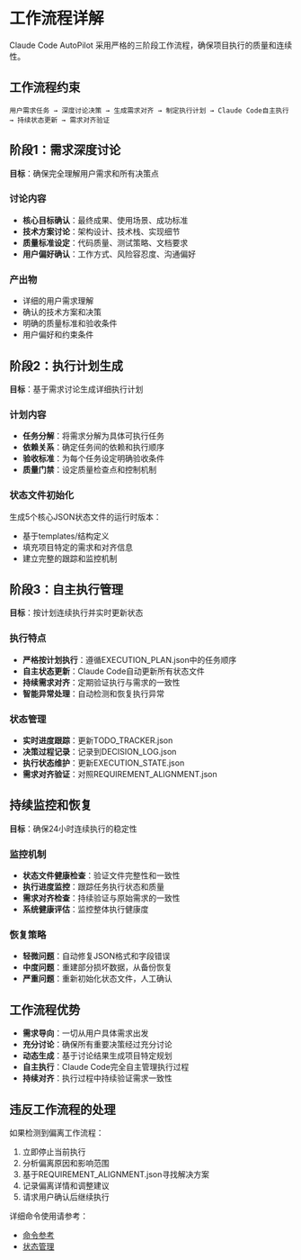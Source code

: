 # 工作流程详解

Claude Code AutoPilot 采用严格的三阶段工作流程，确保项目执行的质量和连续性。

## 工作流程约束
```
用户需求任务 → 深度讨论决策 → 生成需求对齐 → 制定执行计划 → Claude Code自主执行 → 持续状态更新 → 需求对齐验证
```

## 阶段1：需求深度讨论
**目标**：确保完全理解用户需求和所有决策点

### 讨论内容
- **核心目标确认**：最终成果、使用场景、成功标准
- **技术方案讨论**：架构设计、技术栈、实现细节
- **质量标准设定**：代码质量、测试策略、文档要求
- **用户偏好确认**：工作方式、风险容忍度、沟通偏好

### 产出物
- 详细的用户需求理解
- 确认的技术方案和决策
- 明确的质量标准和验收条件
- 用户偏好和约束条件

## 阶段2：执行计划生成
**目标**：基于需求讨论生成详细执行计划

### 计划内容
- **任务分解**：将需求分解为具体可执行任务
- **依赖关系**：确定任务间的依赖和执行顺序
- **验收标准**：为每个任务设定明确验收条件
- **质量门禁**：设定质量检查点和控制机制

### 状态文件初始化
生成5个核心JSON状态文件的运行时版本：
- 基于templates/结构定义
- 填充项目特定的需求和对齐信息
- 建立完整的跟踪和监控机制

## 阶段3：自主执行管理
**目标**：按计划连续执行并实时更新状态

### 执行特点
- **严格按计划执行**：遵循EXECUTION_PLAN.json中的任务顺序
- **自主状态更新**：Claude Code自动更新所有状态文件
- **持续需求对齐**：定期验证执行与需求的一致性
- **智能异常处理**：自动检测和恢复执行异常

### 状态管理
- **实时进度跟踪**：更新TODO_TRACKER.json
- **决策过程记录**：记录到DECISION_LOG.json
- **执行状态维护**：更新EXECUTION_STATE.json
- **需求对齐验证**：对照REQUIREMENT_ALIGNMENT.json

## 持续监控和恢复
**目标**：确保24小时连续执行的稳定性

### 监控机制
- **状态文件健康检查**：验证文件完整性和一致性
- **执行进度监控**：跟踪任务执行状态和质量
- **需求对齐检查**：持续验证与原始需求的一致性
- **系统健康评估**：监控整体执行健康度

### 恢复策略
- **轻微问题**：自动修复JSON格式和字段错误
- **中度问题**：重建部分损坏数据，从备份恢复
- **严重问题**：重新初始化状态文件，人工确认

## 工作流程优势
- **需求导向**：一切从用户具体需求出发
- **充分讨论**：确保所有重要决策经过充分讨论
- **动态生成**：基于讨论结果生成项目特定规划
- **自主执行**：Claude Code完全自主管理执行过程
- **持续对齐**：执行过程中持续验证需求一致性

## 违反工作流程的处理
如果检测到偏离工作流程：
1. 立即停止当前执行
2. 分析偏离原因和影响范围
3. 基于REQUIREMENT_ALIGNMENT.json寻找解决方案
4. 记录偏离详情和调整建议
5. 请求用户确认后继续执行

详细命令使用请参考：
- [命令参考](../commands/README.md)
- [状态管理](state-management.md)